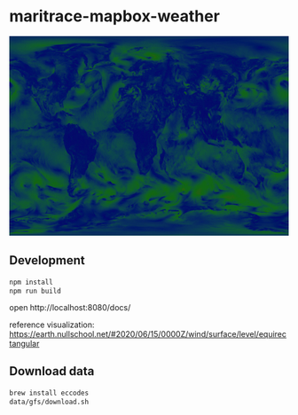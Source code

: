 # maritrace-mapbox-weather

<img src="docs/screenshot@2x.jpg" alt="Screenshot" width="720" height="360">

## Development

```
npm install
npm run build
```

open http://localhost:8080/docs/

reference visualization: https://earth.nullschool.net/#2020/06/15/0000Z/wind/surface/level/equirectangular

## Download data

```
brew install eccodes
data/gfs/download.sh
```